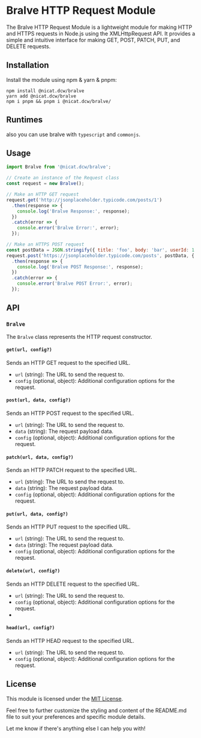 
# Bralve HTTP Request Module

The Bralve HTTP Request Module is a lightweight module for making HTTP and HTTPS requests in Node.js using the XMLHttpRequest API. It provides a simple and intuitive interface for making GET, POST, PATCH, PUT, and DELETE requests.

## Installation

Install the module using npm & yarn & pnpm:

```
npm install @nicat.dcw/bralve 
yarn add @nicat.dcw/bralve 
npm i pnpm && pnpm i @nicat.dcw/bralve/
```

## Runtimes 
also you can use bralve with `typescript` and `commonjs`.

## Usage

```javascript
import Bralve from '@nicat.dcw/bralve';

// Create an instance of the Request class
const request = new Bralve();

// Make an HTTP GET request
request.get('http://jsonplaceholder.typicode.com/posts/1')
  .then(response => {
    console.log('Bralve Response:', response);
  })
  .catch(error => {
    console.error('Bralve Error:', error);
  });

// Make an HTTPS POST request
const postData = JSON.stringify({ title: 'foo', body: 'bar', userId: 1 });
request.post('https://jsonplaceholder.typicode.com/posts', postData, { headers: { 'Content-Type': 'application/json' } })
  .then(response => {
    console.log('Bralve POST Response:', response);
  })
  .catch(error => {
    console.error('Bralve POST Error:', error);
  });

```

## API

### `Bralve`

The `Bralve` class represents the HTTP request constructor.

#### `get(url, config?)`

Sends an HTTP GET request to the specified URL.

- `url` (string): The URL to send the request to.
- `config` (optional, object): Additional configuration options for the request.

#### `post(url, data, config?)`

Sends an HTTP POST request to the specified URL.

- `url` (string): The URL to send the request to.
- `data` (string): The request payload data.
- `config` (optional, object): Additional configuration options for the request.

#### `patch(url, data, config?)`

Sends an HTTP PATCH request to the specified URL.

- `url` (string): The URL to send the request to.
- `data` (string): The request payload data.
- `config` (optional, object): Additional configuration options for the request.

#### `put(url, data, config?)`

Sends an HTTP PUT request to the specified URL.

- `url` (string): The URL to send the request to.
- `data` (string): The request payload data.
- `config` (optional, object): Additional configuration options for the request.

#### `delete(url, config?)`

Sends an HTTP DELETE request to the specified URL.

- `url` (string): The URL to send the request to.
- `config` (optional, object): Additional configuration options for the request.
- 
#### `head(url, config?)`

Sends an HTTP HEAD request to the specified URL.

- `url` (string): The URL to send the request to.
- `config` (optional, object): Additional configuration options for the request.
  
## License

This module is licensed under the [MIT License](https://github.com/Nicat-dcw/bralve).

Feel free to further customize the styling and content of the README.md file to suit your preferences and specific module details.

Let me know if there's anything else I can help you with!